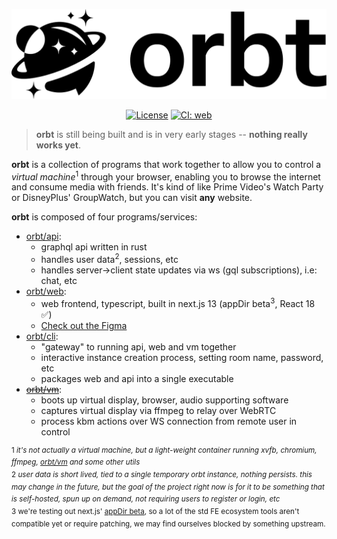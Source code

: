<p align="center">
	<picture>
		<source media="(prefers-color-scheme: dark)" srcset="https://raw.githubusercontent.com/tsanga/orbt/master/docs/_assets/logo-long-w.png" width="700">
		<img src="https://raw.githubusercontent.com/tsanga/orbt/master/docs/_assets/logo-long-b.png" width="700">
	</picture>
</p>

<div align="center">

[![License][mit-badge]][mit-url]
[![CI: web][ci-web-badge]][ci-web-url]

<!--[![api][ci-api-badge]][ci-api-url] -->

[mit-badge]: https://img.shields.io/badge/license-MIT-indigo.svg
[mit-url]: LICENSE
[ci-web-badge]: https://github.com/tsanga/orbt/actions/workflows/web.yml/badge.svg
[ci-web-url]: https://github.com/tsanga/orbt/actions/workflows/web.yml
[ci-api-badge]: https://github.com/tsanga/orbt/actions/workflows/api.yml/badge.svg
[ci-api-url]: https://github.com/tsanga/orbt/actions/workflows/api.yml

</div>

> **orbt** is still being built and is in very early stages -- **nothing really works yet**.

**orbt** is a collection of programs that work together to allow you to control a _virtual machine_<sup>1</sup> through your browser, enabling you to browse the internet and consume media with friends. It's kind of like Prime Video's Watch Party or DisneyPlus' GroupWatch, but you can visit **any** website.

**orbt** is composed of four programs/services:

- [orbt/api](api):
  - graphql api written in rust
  - handles user data<sup>2</sup>, sessions, etc
  - handles server->client state updates via ws (gql subscriptions), i.e: chat, etc
- [orbt/web](web):
  - web frontend, typescript, built in next.js 13 (appDir beta<sup>3</sup>, React 18 ✅)
  - [Check out the Figma](https://www.figma.com/file/nUauBElRMVAg2BTo88rS3v/orbt.tv-design?node-id=183%3A1387&t=TAx1P52458OxiLqN-1)
- [orbt/cli](cli):
  - "gateway" to running api, web and vm together
  - interactive instance creation process, setting room name, password, etc
  - packages web and api into a single executable
- ~~[orbt/vm](vm)~~:
  - boots up virtual display, browser, audio supporting software
  - captures virtual display via ffmpeg to relay over WebRTC
  - process kbm actions over WS connection from remote user in control

<sup> 1 _it's not actually a virtual machine, but a light-weight container running xvfb, chromium, ffmpeg, [orbt/vm](vm) and some other utils_ </sup>  
<sup> 2 _user data is short lived, tied to a single temporary orbt instance, nothing persists. this may change in the future, but the goal of the project right now is for it to be something that is self-hosted, spun up on demand, not requiring users to register or login, etc_</sup>  
<sup> 3 we're testing out next.js' [appDir beta](https://beta.nextjs.org/docs/getting-started), so a lot of the std FE ecosystem tools aren't compatible yet or require patching, we may find ourselves blocked by something upstream.</sup>
